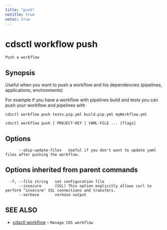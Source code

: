 ```yaml
---
title: "push"
notitle: true
notoc: true
---
```

# cdsctl workflow push

`Push a workflow`

## Synopsis


Useful when you want to push a workflow and his dependencies (pipelines, applications, environments)

For example if you have a workflow with pipelines build and tests you can push your workflow and pipelines with

	cdsctl workflow push tests.pip.yml build.pip.yml myWorkflow.yml

	

```
cdsctl workflow push [ PROJECT-KEY ] YAML-FILE ... [flags]
```

## Options

```
      --skip-update-files   Useful if you don't want to update yaml files after pushing the workflow.
```

## Options inherited from parent commands

```
  -f, --file string   set configuration file
      --insecure      (SSL) This option explicitly allows curl to perform "insecure" SSL connections and transfers.
      --verbose       verbose output
```

## SEE ALSO

* [cdsctl workflow](/docs/components/cdsctl/workflow/)	 - `Manage CDS workflow`

